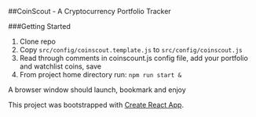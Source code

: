 ##CoinScout - A Cryptocurrency Portfolio Tracker

###Getting Started

  1. Clone repo
  2. Copy `src/config/coinscout.template.js` to `src/config/coinscout.js`
  3. Read through comments in coinscount.js config file, add your portfolio and watchlist coins, save
  5. From project home directory run:  `npm run start &`
  
  A browser window should launch, bookmark and enjoy

This project was bootstrapped with [Create React App](https://github.com/facebookincubator/create-react-app).
